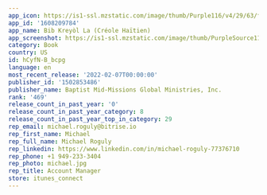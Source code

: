 ```yaml
---
app_icon: https://is1-ssl.mzstatic.com/image/thumb/Purple116/v4/29/63/f7/2963f70d-17d2-03a4-8ae4-b0eb45c228b9/AppIcon-1x_U007emarketing-0-7-0-85-220.png/1024x1024bb.png
app_id: '1608209784'
app_name: Bib Kreyòl La (Créole Haïtien)
app_screenshot: https://is1-ssl.mzstatic.com/image/thumb/PurpleSource116/v4/7b/1d/97/7b1d971d-91d0-a494-e46a-9b5df23e1ae1/a18a2ab2-e22a-447a-88c5-f09c81aaccd6_Simulator_Screen_Shot_-_iPhone_11_Pro_Max_-_2022-02-02_at_13.49.03.png/1242x2688bb.png
category: Book
country: US
id: hCyfN-B_bcpg
language: en
most_recent_release: '2022-02-07T00:00:00'
publisher_id: '1502853486'
publisher_name: Baptist Mid-Missions Global Ministries, Inc.
rank: '469'
release_count_in_past_year: '0'
release_count_in_past_year_category: 8
release_count_in_past_year_top_in_category: 29
rep_email: michael.roguly@bitrise.io
rep_first_name: Michael
rep_full_name: Michael Roguly
rep_linkedin: https://www.linkedin.com/in/michael-roguly-77376710
rep_phone: +1 949-233-3404
rep_photo: michael.jpg
rep_title: Account Manager
store: itunes_connect
---
```

